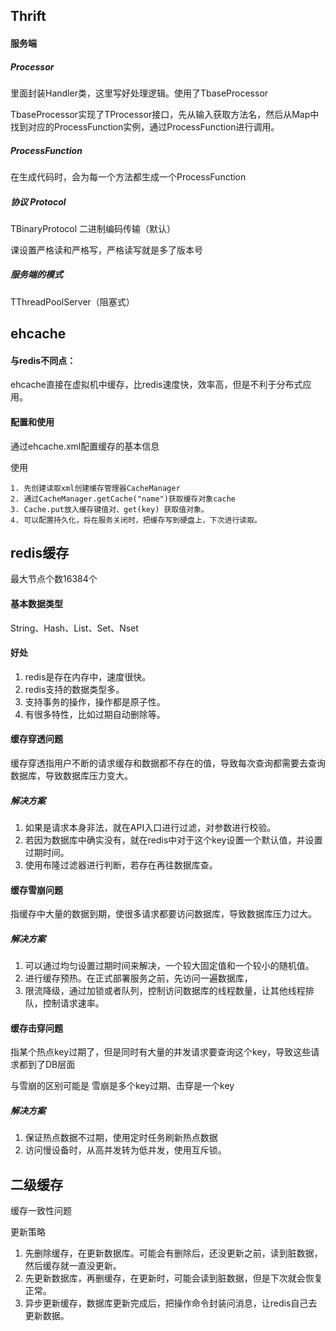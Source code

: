## Thrift

#### 服务端

##### Processor

里面封装Handler类，这里写好处理逻辑。使用了TbaseProcessor

TbaseProcessor实现了TProcessor接口，先从输入获取方法名，然后从Map中找到对应的ProcessFunction实例，通过ProcessFunction进行调用。

##### ProcessFunction

在生成代码时，会为每一个方法都生成一个ProcessFunction

##### 协议 Protocol

TBinaryProtocol 二进制编码传输（默认）

课设置严格读和严格写，严格读写就是多了版本号

##### 服务端的模式

TThreadPoolServer（阻塞式）





## ehcache

#### 与redis不同点：

ehcache直接在虚拟机中缓存，比redis速度快，效率高，但是不利于分布式应用。

#### 配置和使用

通过ehcache.xml配置缓存的基本信息

使用

 	1. 先创建读取xml创建缓存管理器CacheManager
 	2. 通过CacheManager.getCache("name")获取缓存对象cache
 	3. Cache.put放入缓存键值对、get(key) 获取值对象。
 	4. 可以配置持久化，将在服务关闭时，把缓存写到硬盘上，下次进行读取。



## redis缓存

最大节点个数16384个

#### 基本数据类型

String、Hash、List、Set、Nset

#### 好处

1. redis是存在内存中，速度很快。
2. redis支持的数据类型多。
3. 支持事务的操作，操作都是原子性。
4. 有很多特性，比如过期自动删除等。



#### 缓存穿透问题

缓存穿透指用户不断的请求缓存和数据都不存在的值，导致每次查询都需要去查询数据库，导致数据库压力变大。

##### 解决方案

1. 如果是请求本身非法，就在API入口进行过滤，对参数进行校验。
2. 若因为数据库中确实没有，就在redis中对于这个key设置一个默认值，并设置过期时间。
3. 使用布隆过滤器进行判断，若存在再往数据库查。



#### 缓存雪崩问题

指缓存中大量的数据到期，使很多请求都要访问数据库，导致数据库压力过大。

##### 解决方案

1. 可以通过均匀设置过期时间来解决，一个较大固定值和一个较小的随机值。
2. 进行缓存预热。在正式部署服务之前，先访问一遍数据库，
3. 限流降级，通过加锁或者队列，控制访问数据库的线程数量，让其他线程排队，控制请求速率。



#### 缓存击穿问题

指某个热点key过期了，但是同时有大量的并发请求要查询这个key，导致这些请求都到了DB层面

与雪崩的区别可能是 雪崩是多个key过期、击穿是一个key

##### 解决方案

1. 保证热点数据不过期，使用定时任务刷新热点数据
2. 访问慢设备时，从高并发转为低并发，使用互斥锁。



## 二级缓存

缓存一致性问题

更新策略

1. 先删除缓存，在更新数据库。可能会有删除后，还没更新之前，读到脏数据，然后缓存就一直没更新。
2. 先更新数据库，再删缓存，在更新时，可能会读到脏数据，但是下次就会恢复正常。
3. 异步更新缓存，数据库更新完成后，把操作命令封装问消息，让redis自己去更新数据。